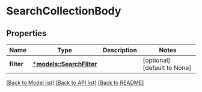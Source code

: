 # SearchCollectionBody

## Properties
Name | Type | Description | Notes
------------ | ------------- | ------------- | -------------
**filter** | [***models::SearchFilter**](SearchFilter.md) |  | [optional] [default to None]

[[Back to Model list]](../README.md#documentation-for-models) [[Back to API list]](../README.md#documentation-for-api-endpoints) [[Back to README]](../README.md)


